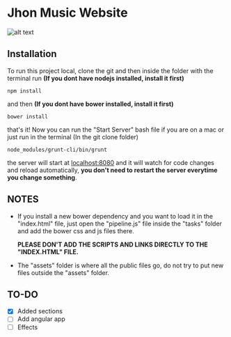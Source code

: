 Jhon Music Website
==

![alt text](https://gitlab.com/Renew/Jhon-music/badges/master/build.svg)

## Installation

To run this project local, clone the git and then inside the folder with the terminal run **(If you dont have nodejs installed, install it first)**

```
npm install
```

and then **(If you dont have bower installed, install it first)**

```
bower install
```

that's it! Now you can run the "Start Server" bash file if you are on a mac or just run in the terminal (In the git clone folder)

```
node_modules/grunt-cli/bin/grunt
```

the server will start at [localhost:8080][] and it will watch for code changes and reload automatically, **you don't need to restart the server everytime you change something**.

## NOTES
* If you install a new bower dependency and you want to load it in the "index.html" file, just open the "pipeline.js" file inside the "tasks" folder and add the bower css and js files there.

	**PLEASE DON'T ADD THE SCRIPTS AND LINKS DIRECTLY TO THE "INDEX.HTML" FILE.**


* The "assets" folder is where all the public files go, do not try to put new files outside the "assets" folder.

## TO-DO

- [x] Added sections
- [ ] Add angular app
- [ ] Effects

[localhost:8080]: http://localhost:8080/